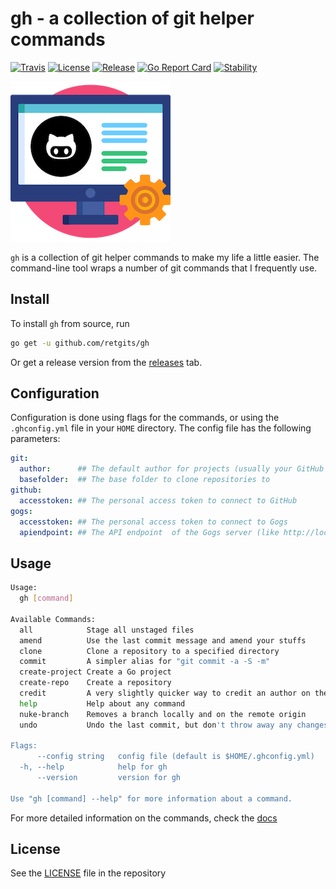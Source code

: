 # gh - a collection of git helper commands

[![Travis](https://img.shields.io/travis/retgits/gh.svg?style=flat-square)](https://travis-ci.org/retgits/gh)
[![License](https://img.shields.io/github/license/retgits/gh.svg?style=flat-square)](https://github.com/retgits/gh/blob/master/LICENSE)
[![Release](https://img.shields.io/github/release/retgits/gh.svg?style=flat-square)](https://github.com/retgits/gh/releases)
[![Go Report Card](https://goreportcard.com/badge/github.com/retgits/gh)](https://goreportcard.com/report/github.com/retgits/gh)
[![Stability](https://img.shields.io/badge/stability-stable-green.svg?style=flat-square)](https://img.shields.io/badge/stability-stable-green.svg?style=flat-square)

![gh](./gh.png)

`gh` is a collection of git helper commands to make my life a little easier. The command-line tool wraps a number of git commands that I frequently use.

## Install

To install `gh` from source, run

```bash
go get -u github.com/retgits/gh
```

Or get a release version from the [releases](./releases) tab.

## Configuration

Configuration is done using flags for the commands, or using the `.ghconfig.yml` file in your `HOME` directory. The config file has the following parameters:

```yml
git:
  author:      ## The default author for projects (usually your GitHub name)
  basefolder:  ## The base folder to clone repositories to
github:
  accesstoken: ## The personal access token to connect to GitHub
gogs:
  accesstoken: ## The personal access token to connect to Gogs
  apiendpoint: ## The API endpoint  of the Gogs server (like http://localhost/api/v1)
```

## Usage

```bash
Usage:
  gh [command]

Available Commands:
  all            Stage all unstaged files
  amend          Use the last commit message and amend your stuffs
  clone          Clone a repository to a specified directory
  commit         A simpler alias for "git commit -a -S -m"
  create-project Create a Go project
  create-repo    Create a repository
  credit         A very slightly quicker way to credit an author on the latest commit
  help           Help about any command
  nuke-branch    Removes a branch locally and on the remote origin
  undo           Undo the last commit, but don't throw away any changes

Flags:
      --config string   config file (default is $HOME/.ghconfig.yml)
  -h, --help            help for gh
      --version         version for gh

Use "gh [command] --help" for more information about a command.
```

For more detailed information on the commands, check the [docs](./docs/commands.md)

## License

See the [LICENSE](./LICENSE) file in the repository